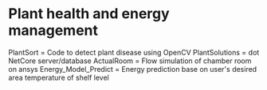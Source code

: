 # Plant health and energy management
PlantSort = Code to detect plant disease using OpenCV
PlantSolutions = dot NetCore server/database
ActualRoom = Flow simulation of chamber room on ansys
Energy_Model_Predict = Energy prediction base on user's desired area temperature of shelf level
